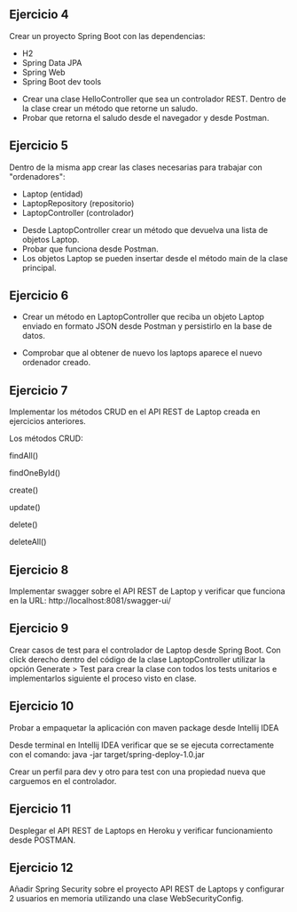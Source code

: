
## Ejercicio 4

Crear un proyecto Spring Boot con las dependencias:

* H2
* Spring Data JPA
* Spring Web
* Spring Boot dev tools

- Crear una clase HelloController que sea un controlador REST. Dentro de la clase crear un método que retorne un saludo. 
- Probar que retorna el saludo desde el navegador y desde Postman.

## Ejercicio 5

Dentro de la misma app crear las clases necesarias para trabajar con "ordenadores":

* Laptop (entidad)
* LaptopRepository (repositorio)
* LaptopController (controlador)

- Desde LaptopController crear un método que devuelva una lista de objetos Laptop.
- Probar que funciona desde Postman.
- Los objetos Laptop se pueden insertar desde el método main de la clase principal.

## Ejercicio 6

- Crear un método en LaptopController que reciba un objeto Laptop enviado en formato JSON desde Postman y persistirlo en 
la base de datos.

- Comprobar que al obtener de nuevo los laptops aparece el nuevo ordenador creado.

## Ejercicio 7

Implementar los métodos CRUD en el API REST de Laptop creada en ejercicios anteriores.

Los métodos CRUD:

findAll()

findOneById()

create()

update()

delete()

deleteAll()

## Ejercicio 8

Implementar swagger sobre el API REST de Laptop y verificar que funciona en la URL: http://localhost:8081/swagger-ui/

## Ejercicio 9

Crear casos de test para el controlador de Laptop desde Spring Boot. Con click derecho dentro del código de la 
clase LaptopController utilizar la opción Generate > Test para crear la clase con todos los tests unitarios e implementarlos 
siguiente el proceso visto en clase.

## Ejercicio 10

Probar a empaquetar la aplicación con maven package desde Intellij IDEA

Desde terminal en Intellij IDEA verificar que se se ejecuta correctamente con el comando:
java -jar target/spring-deploy-1.0.jar

Crear un perfil para dev y otro para test con una propiedad nueva que carguemos en el controlador.

## Ejercicio 11

Desplegar el API REST de Laptops en Heroku y verificar funcionamiento desde POSTMAN.

## Ejercicio 12

Añadir Spring Security sobre el proyecto API REST de Laptops y configurar 2 usuarios en memoria utilizando una clase WebSecurityConfig.